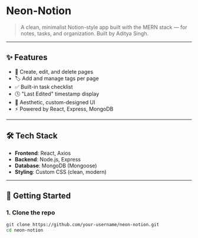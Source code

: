 # Neon-Notion

> A clean, minimalist Notion-style app built with the MERN stack — for notes, tasks, and organization. Built by Aditya Singh.

---

## ✨ Features

- 📝 Create, edit, and delete pages
- 🏷️ Add and manage tags per page
- ✅ Built-in task checklist
- 🕓 "Last Edited" timestamp display
- 🌈 Aesthetic, custom-designed UI
- ⚡ Powered by React, Express, MongoDB

---

## 🛠 Tech Stack

- **Frontend**: React, Axios
- **Backend**: Node.js, Express
- **Database**: MongoDB (Mongoose)
- **Styling**: Custom CSS (clean, modern)

---

## 🚀 Getting Started

### 1. Clone the repo

```bash
git clone https://github.com/your-username/neon-notion.git
cd neon-notion
